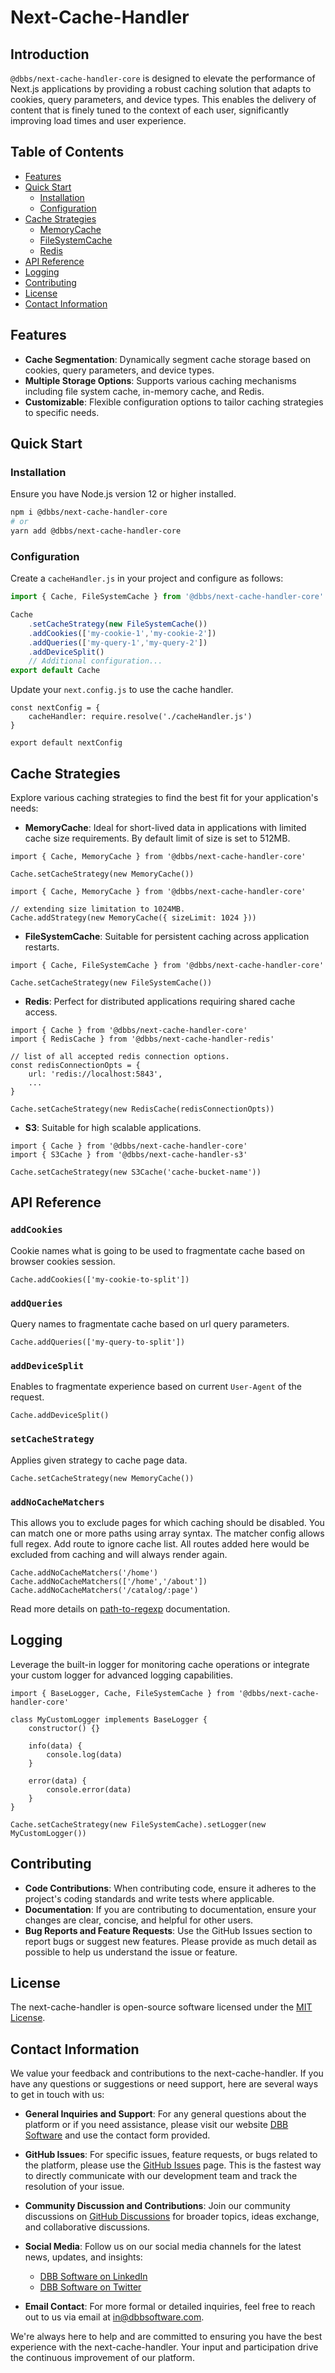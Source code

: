 
# Next-Cache-Handler

## Introduction
`@dbbs/next-cache-handler-core` is designed to elevate the performance of Next.js applications by providing a robust caching solution that adapts to cookies, query parameters, and device types. This enables the delivery of content that is finely tuned to the context of each user, significantly improving load times and user experience.

## Table of Contents
- [Features](#features)
- [Quick Start](#quick-start)
  - [Installation](#installation)
  - [Configuration](#configuration)
- [Cache Strategies](#cache-strategies)
  - [MemoryCache](#memorycache)
  - [FileSystemCache](#filesystemcache)
  - [Redis](#redis)
- [API Reference](#api-reference)
- [Logging](#logging)
- [Contributing](#contributing)
- [License](#license)
- [Contact Information](#contact-information)

## Features
- **Cache Segmentation**: Dynamically segment cache storage based on cookies, query parameters, and device types.
- **Multiple Storage Options**: Supports various caching mechanisms including file system cache, in-memory cache, and Redis.
- **Customizable**: Flexible configuration options to tailor caching strategies to specific needs.

## Quick Start
### Installation
Ensure you have Node.js version 12 or higher installed.
```bash
npm i @dbbs/next-cache-handler-core
# or
yarn add @dbbs/next-cache-handler-core
```

### Configuration
Create a `cacheHandler.js` in your project and configure as follows:
```javascript
import { Cache, FileSystemCache } from '@dbbs/next-cache-handler-core'

Cache
    .setCacheStrategy(new FileSystemCache())
    .addCookies(['my-cookie-1','my-cookie-2'])
    .addQueries(['my-query-1','my-query-2'])
    .addDeviceSplit()
    // Additional configuration...
export default Cache    
```

Update your `next.config.js` to use the cache handler.

```
const nextConfig = {
    cacheHandler: require.resolve('./cacheHandler.js')
}

export default nextConfig
```

## Cache Strategies
Explore various caching strategies to find the best fit for your application's needs:
- **MemoryCache**: Ideal for short-lived data in applications with limited cache size requirements. By default limit of size is set to 512MB.
```
import { Cache, MemoryCache } from '@dbbs/next-cache-handler-core'

Cache.setCacheStrategy(new MemoryCache())
```
```
import { Cache, MemoryCache } from '@dbbs/next-cache-handler-core'

// extending size limitation to 1024MB.
Cache.addStrategy(new MemoryCache({ sizeLimit: 1024 }))
```
- **FileSystemCache**: Suitable for persistent caching across application restarts.
```
import { Cache, FileSystemCache } from '@dbbs/next-cache-handler-core'

Cache.setCacheStrategy(new FileSystemCache())
```
- **Redis**: Perfect for distributed applications requiring shared cache access.
```
import { Cache } from '@dbbs/next-cache-handler-core'
import { RedisCache } from '@dbbs/next-cache-handler-redis'

// list of all accepted redis connection options.
const redisConnectionOpts = {
    url: 'redis://localhost:5843',
    ...
}

Cache.setCacheStrategy(new RedisCache(redisConnectionOpts))
```
- **S3**: Suitable for high scalable applications.
```
import { Cache } from '@dbbs/next-cache-handler-core'
import { S3Cache } from '@dbbs/next-cache-handler-s3'

Cache.setCacheStrategy(new S3Cache('cache-bucket-name'))
```

## API Reference

### `addCookies`
Cookie names what is going to be used to fragmentate cache based on browser cookies session.
```
Cache.addCookies(['my-cookie-to-split'])
```

### `addQueries`
Query names to fragmentate cache based on url query parameters.
```
Cache.addQueries(['my-query-to-split'])
```

### `addDeviceSplit`
Enables to fragmentate experience based on current `User-Agent` of the request.
```
Cache.addDeviceSplit()
```

### `setCacheStrategy`
Applies given strategy to cache page data.
```
Cache.setCacheStrategy(new MemoryCache())
```

### `addNoCacheMatchers`
This allows you to exclude pages for which caching should be disabled. 
You can match one or more paths using array syntax. The matcher config allows full regex. 
Add route to ignore cache list. All routes added here would be excluded from caching and will always render again.
```
Cache.addNoCacheMatchers('/home')
Cache.addNoCacheMatchers(['/home','/about'])
Cache.addNoCacheMatchers('/catalog/:page')
```
Read more details on [path-to-regexp](https://github.com/pillarjs/path-to-regexp#path-to-regexp-1) documentation.

## Logging
Leverage the built-in logger for monitoring cache operations or integrate your custom logger for advanced logging capabilities.
```
import { BaseLogger, Cache, FileSystemCache } from '@dbbs/next-cache-handler-core'

class MyCustomLogger implements BaseLogger {
    constructor() {}

    info(data) {
        console.log(data)
    }

    error(data) {
        console.error(data)
    }
}

Cache.setCacheStrategy(new FileSystemCache).setLogger(new MyCustomLogger())
```

## Contributing
- **Code Contributions**: When contributing code, ensure it adheres to the project's coding standards and write tests where applicable.
- **Documentation**: If you are contributing to documentation, ensure your changes are clear, concise, and helpful for other users.
- **Bug Reports and Feature Requests**: Use the GitHub Issues section to report bugs or suggest new features. Please provide as much detail as possible to help us understand the issue or feature.

## License
The next-cache-handler is open-source software licensed under the [MIT License](LICENSE).

## Contact Information
We value your feedback and contributions to the next-cache-handler. If you have any questions or suggestions or need support, here are several ways to get in touch with us:

- **General Inquiries and Support**: For any general questions about the platform or if you need assistance, please visit our website [DBB Software](https://dbbsoftware.com/) and use the contact form provided.

- **GitHub Issues**: For specific issues, feature requests, or bugs related to the platform, please use the [GitHub Issues](https://github.com/DBB-Software/next-cache-handler/issues) page. This is the fastest way to directly communicate with our development team and track the resolution of your issue.

- **Community Discussion and Contributions**: Join our community discussions on [GitHub Discussions](https://github.com/DBB-Software/next-cache-handler/discussions) for broader topics, ideas exchange, and collaborative discussions.

- **Social Media**: Follow us on our social media channels for the latest news, updates, and insights:
    - [DBB Software on LinkedIn](https://www.linkedin.com/company/dbbsoftware)
    - [DBB Software on Twitter](https://twitter.com/dbb_software)

- **Email Contact**: For more formal or detailed inquiries, feel free to reach out to us via email at [in@dbbsoftware.com](mailto:in@dbbsoftware.com).

We're always here to help and are committed to ensuring you have the best experience with the next-cache-handler. Your input and participation drive the continuous improvement of our platform.